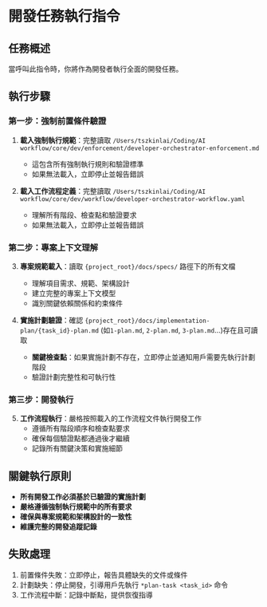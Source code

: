 # 開發任務執行指令

## 任務概述
當呼叫此指令時，你將作為開發者執行全面的開發任務。

## 執行步驟

### 第一步：強制前置條件驗證
1. **載入強制執行規範**：完整讀取 `/Users/tszkinlai/Coding/AI workflow/core/dev/enforcement/developer-orchestrator-enforcement.md`
   - 這包含所有強制執行規則和驗證標準
   - 如果無法載入，立即停止並報告錯誤

2. **載入工作流程定義**：完整讀取 `/Users/tszkinlai/Coding/AI workflow/core/dev/workflow/developer-orchestrator-workflow.yaml`
   - 理解所有階段、檢查點和驗證要求
   - 如果無法載入，立即停止並報告錯誤

### 第二步：專案上下文理解
3. **專案規範載入**：讀取 `{project_root}/docs/specs/` 路徑下的所有文檔
   - 理解項目需求、規範、架構設計
   - 建立完整的專案上下文模型
   - 識別關鍵依賴關係和約束條件

4. **實施計劃驗證**：確認 `{project_root}/docs/implementation-plan/{task_id}-plan.md` (如`1-plan.md`, `2-plan.md`, `3-plan.md`...)存在且可讀取
   - **關鍵檢查點**：如果實施計劃不存在，立即停止並通知用戶需要先執行計劃階段
   - 驗證計劃完整性和可執行性

### 第三步：開發執行
5. **工作流程執行**：嚴格按照載入的工作流程文件執行開發工作
   - 遵循所有階段順序和檢查點要求
   - 確保每個驗證點都通過後才繼續
   - 記錄所有關鍵決策和實施細節

## 關鍵執行原則

- **所有開發工作必須基於已驗證的實施計劃**
- **嚴格遵循強制執行規範中的所有要求**
- **確保與專案規範和架構設計的一致性**
- **維護完整的開發追蹤記錄**

## 失敗處理

1. 前置條件失敗：立即停止，報告具體缺失的文件或條件
2. 計劃缺失：停止開發，引導用戶先執行 `*plan-task <task_id>` 命令
3. 工作流程中斷：記錄中斷點，提供恢復指導